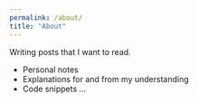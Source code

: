 ```yaml
---
permalink: /about/
title: "About"
---
```


Writing posts that I want to read. 

- Personal notes
- Explanations for and from my understanding
- Code snippets ...
